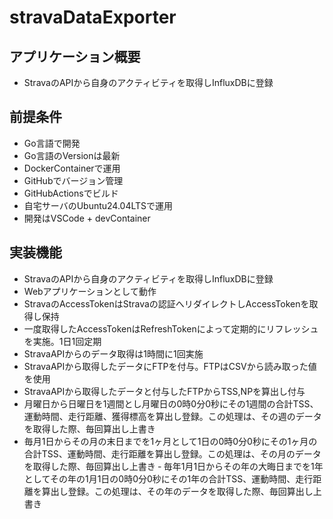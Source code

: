 # stravaDataExporter

## アプリケーション概要

- StravaのAPIから自身のアクティビティを取得しInfluxDBに登録　

## 前提条件

- Go言語で開発
- Go言語のVersionは最新
- DockerContainerで運用
- GitHubでバージョン管理
- GitHubActionsでビルド
- 自宅サーバのUbuntu24.04LTSで運用
- 開発はVSCode + devContainer

## 実装機能

- StravaのAPIから自身のアクティビティを取得しInfluxDBに登録
- Webアプリケーションとして動作
- StravaのAccessTokenはStravaの認証へリダイレクトしAccessTokenを取得し保持
- 一度取得したAccessTokenはRefreshTokenによって定期的にリフレッシュを実施。1日1回定期
- StravaAPIからのデータ取得は1時間に1回実施
- StravaAPIから取得したデータにFTPを付与。FTPはCSVから読み取った値を使用
- StravaAPIから取得したデータと付与したFTPからTSS,NPを算出し付与
- 月曜日から日曜日を1週間とし月曜日の0時0分0秒にその1週間の合計TSS、運動時間、走行距離、獲得標高を算出し登録。この処理は、その週のデータを取得した際、毎回算出し上書き
- 毎月1日からその月の末日までを1ヶ月として1日の0時0分0秒にその1ヶ月の合計TSS、運動時間、走行距離を算出し登録。この処理は、その月のデータを取得した際、毎回算出し上書き
‐ 毎年1月1日からその年の大晦日までを1年としてその年の1月1日の0時0分0秒にその1年の合計TSS、運動時間、走行距離を算出し登録。この処理は、その年のデータを取得した際、毎回算出し上書き
